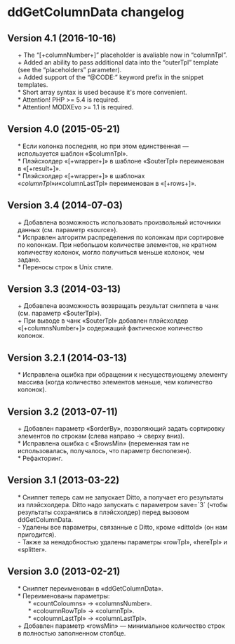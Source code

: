 # ddGetColumnData changelog
## Version 4.1 (2016-10-16)
* \+ The “[+columnNumber+]” placeholder is avaliable now in “columnTpl”.
* \+ Added an ability to pass additional data into the “outerTpl” template (see the “placeholders” parameter).
* \+ Added support of the “@CODE:” keyword prefix in the snippet templates.
* \* Short array syntax is used because it's more convenient.
* \* Attention! PHP >= 5.4 is required.
* \* Attention! MODXEvo >= 1.1 is required.

## Version 4.0 (2015-05-21)
* \* Если колонка последняя, но при этом единственная — используется шаблон «$columnTpl».
* \* Плэйсхолдер «[+wrapper+]» в шаблоне «$outerTpl» переименован в «[+result+]».
* \* Плэйсхолдер «[+wrapper+]» в шаблонах «$columnTpl» и «$columnLastTpl» переименован в «[+rows+]».

## Version 3.4 (2014-07-03)
* \+ Добавлена возможность использовать произвольный источники данных (см. параметр «source»).
* \* Исправлен алгоритм распределения по колонкам при сортировке по колонкам. При небольшом количестве элементов, не кратном количеству колонок, могло получиться меньше колонок, чем задано.
* \* Переносы строк в Unix стиле.

## Version 3.3 (2014-03-13)
* \+ Добавлена возможность возвращать результат сниппета в чанк (см. параметр «$outerTpl»).
* \+ При выводе в чанк «$outerTpl» добавлен плэйсхолдер «[+columnsNumber+]» содержащий фактическое количество колонок.

## Version 3.2.1 (2014-03-13)
* \* Исправлена ошибка при обращении к несуществующему элементу массива (когда количество элементов меньше, чем количество колонок).

## Version 3.2 (2013-07-11)
* \+ Добавлен параметр «$orderBy», позволяющий задать сортировку элементов по строкам (слева направо → сверху вниз).
* \* Исправлена ошибка с «$rowsMin» (переменная там не использовалась, получалось, что параметр бесполезен).
* \* Рефакторинг.

## Version 3.1 (2013-03-22)
* \* Сниппет теперь сам не запускает Ditto, а получает его результаты из плэйсхолдера. Ditto надо запускать с параметром save=\`3\` (чтобы результаты сохранялись в плэйсхолдер) перед вызовом ddGetColumnData.
* \- Удалены все параметры, связанные с Ditto, кроме «dittoId» (он нам пригодится).
* \- Также за ненадобностью удалены параметры «rowTpl», «hereTpl» и «splitter».

## Version 3.0 (2013-02-21)
* \* Сниппет переименован в «ddGetColumnData».
* \* Переименованы параметры:
	* \* «countColoumns» → «columnsNumber».
	* \* «coloumnRowTpl» → «columnTpl».
	* \* «coloumnLastTpl» → «columnLastTpl».
* \+ Добавлен параметр «rowsMin» — минимальное количество строк в полностью заполненном столбце.

<style>ul{list-style:none;}</style>
